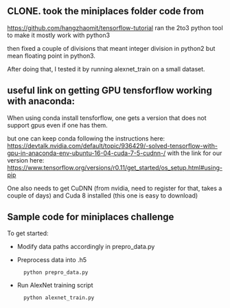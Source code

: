 ## CLONE. took the miniplaces folder code from

https://github.com/hangzhaomit/tensorflow-tutorial
ran the 2to3 python tool to make it mostly work with python3

then fixed a couple of divisions that meant integer division in python2
but mean floating point in python3.

After doing that, I tested it by running alexnet_train on a small dataset.

## useful link on getting GPU tensforflow working with anaconda:
When using conda install tensforflow, one gets a version that does not support gpus even
if one has them.

but one can keep conda following the instructions here:
https://devtalk.nvidia.com/default/topic/936429/-solved-tensorflow-with-gpu-in-anaconda-env-ubuntu-16-04-cuda-7-5-cudnn-/
with the link for our version here:
https://www.tensorflow.org/versions/r0.11/get_started/os_setup.html#using-pip

One also needs to get CuDNN (from nvidia, need to register for that, takes a couple of days)
and Cuda 8 installed (this one is easy to download)

## Sample code for miniplaces challenge

To get started:

- Modify data paths accordingly in prepro_data.py
- Preprocess data into .h5

        python prepro_data.py
      
- Run AlexNet training script

        python alexnet_train.py
